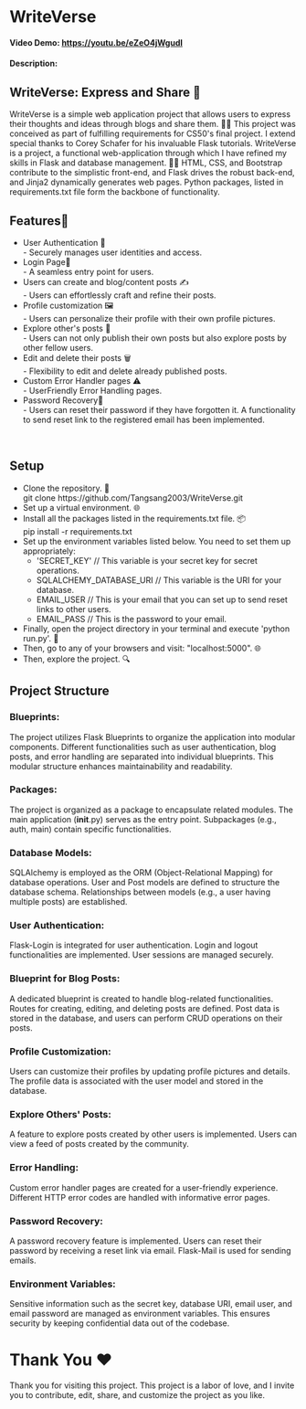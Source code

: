 # WriteVerse
#### Video Demo: https://youtu.be/eZeO4jWgudI
#### Description:
## WriteVerse: Express and Share 📖
WriteVerse is a simple web application project that allows users to express their 
thoughts and ideas through blogs and share them. 📝🌐 This project
was conceived as part of fulfilling requirements for CS50's final project.
I extend special thanks to Corey Schafer for his invaluable Flask
tutorials. WriteVerse is a project, a functional web-application through 
which I have refined my skills in Flask and database management.
🚀🔧 HTML, CSS, and Bootstrap contribute to the simplistic front-end,
and Flask drives the robust back-end, and Jinja2 dynamically generates
web pages. Python packages, listed in requirements.txt file form the
backbone of functionality.
## Features📢
<ul>
<li>User Authentication 🔐</li>
- Securely manages user identities and access.
<li>Login Page🚪</li>
- A seamless entry point for users.
<li>Users can create and blog/content posts ✍️</li>
- Users can effortlessly craft and refine their posts.
<li>Profile customization 🖼️</li>
- Users can personalize their profile with their own profile pictures.
<li>Explore other's posts 👀</li>
- Users can not only publish their own posts but also explore posts by other fellow users.
<li>Edit and delete their posts 🗑️</li>
- Flexibility to edit and delete already published posts.
<li>Custom Error Handler pages ⚠️</li>
- UserFriendly Error Handling pages.
<li>Password Recovery🔐</li>
- Users can reset their password if they have forgotten it. A functionality
to send reset link to the registered email has been implemented.
</ul>
<br>
<h2>Setup</h2>
<ul>
    <li>Clone the repository. 🧬</li>
git clone https://github.com/Tangsang2003/WriteVerse.git
    <li>Set up a virtual environment. 🌐</li>
    <li>Install all the packages listed in the requirements.txt file. 📦</li>
pip install -r requirements.txt
    <li>Set up the environment variables listed below. You need to set them up appropriately:
        <ul>
            <li>'SECRET_KEY' // This variable is your secret key for secret operations.</li>
            <li>SQLALCHEMY_DATABASE_URI // This variable is the URI for your database. </li>
            <li>EMAIL_USER  // This is your email that you can set up to send reset links to other users.</li>
            <li>EMAIL_PASS  // This is the password to your email.</li>
        </ul>
    </li>
    <li>Finally, open the project directory in your terminal and execute 'python run.py'. 🚀</li>
    <li>Then, go to any of your browsers and visit: "localhost:5000". 🌐</li>
    <li>Then, explore the project. 🔍</li>
</ul>

## Project Structure
### Blueprints:

The project utilizes Flask Blueprints to organize the application into modular components.
Different functionalities such as user authentication, blog posts, and error handling are separated into individual blueprints.
This modular structure enhances maintainability and readability.
### Packages:
The project is organized as a package to encapsulate related modules.
The main application (__init__.py) serves as the entry point.
Subpackages (e.g., auth, main) contain specific functionalities.
### Database Models:
SQLAlchemy is employed as the ORM (Object-Relational Mapping) for database operations.
User and Post models are defined to structure the database schema.
Relationships between models (e.g., a user having multiple posts) are established.
### User Authentication:
Flask-Login is integrated for user authentication.
Login and logout functionalities are implemented.
User sessions are managed securely.
### Blueprint for Blog Posts:
A dedicated blueprint is created to handle blog-related functionalities.
Routes for creating, editing, and deleting posts are defined.
Post data is stored in the database, and users can perform CRUD operations on their posts.
### Profile Customization:
Users can customize their profiles by updating profile pictures and details.
The profile data is associated with the user model and stored in the database.
### Explore Others' Posts:
A feature to explore posts created by other users is implemented.
Users can view a feed of posts created by the community.
### Error Handling:
Custom error handler pages are created for a user-friendly experience.
Different HTTP error codes are handled with informative error pages.
### Password Recovery:
A password recovery feature is implemented.
Users can reset their password by receiving a reset link via email.
Flask-Mail is used for sending emails.
### Environment Variables:
Sensitive information such as the secret key, database URI, email user, and email password are managed as environment variables.
This ensures security by keeping confidential data out of the codebase.


<h1>Thank You ❤️ </h1>
Thank you for visiting this project. This project is a labor of love, 
and I invite you to contribute, edit, share, and customize the project
as you like. 


